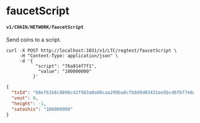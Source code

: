 # faucetScript

#### `v1/CHAIN/NETWORK/faucetScript`

Send coins to a script.

```shell
curl -X POST http://localhost:1031/v1/LTC/regtest/faucetScript \
     -H "Content-Type: application/json" \
     -d '{
           "script": "76a914f7f1",
            "value": "100000000"
          }'
```

```json
{
  "txId": "68ef61b6c8896c42f983a0a80caa299ba8cfb0d9d03431ee5bcd6fbf7e0aa21b",
  "vout": 0,
  "height": -1,
  "satoshis": "100000000"
}
```
